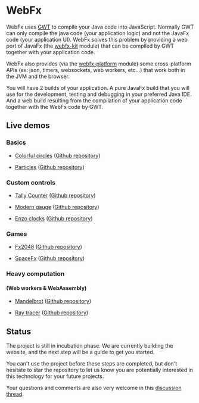 # WebFx

WebFx uses [GWT][gwt-website] to compile your Java code into JavaScript.
Normally GWT can only compile the java code (your application logic) and not the JavaFx code (your application UI).
WebFx solves this problem by providing a web port of JavaFx (the [webfx-kit][webfx-kit-link] module)
that can be compiled by GWT together with your application code.

WebFx also provides (via the [webfx-platform][webfx-platform-link] module) some cross-platform APIs (ex: json, timers, websockets, web workers, etc...) 
that work both in the JVM and the browser.

You will have 2 builds of your application.
A pure JavaFx build that you will use for the development, testing and debugging in your preferred Java IDE.
And a web build resulting from the compilation of your application code together with the WebFx code by GWT.

## Live demos

### Basics

* [Colorful circles][webfx-colorfulcircles-demo-link] ([Github repository][webfx-colorfulcircles-repo-link])

* [Particles][webfx-particles-demo-link] ([Github repository][webfx-particles-repo-link])

### Custom controls

* [Tally Counter][webfx-tallycounter-demo-link] ([Github repository][webfx-tallycounter-repo-link])

* [Modern gauge][webfx-moderngauge-demo-link] ([Github repository][webfx-moderngauge-repo-link])

* [Enzo clocks][webfx-enzoclocks-demo-link] ([Github repository][webfx-enzoclocks-repo-link])

### Games

* [Fx2048][webfx-fx2048-demo-link] ([Github repository][webfx-fx2048-repo-link])

* [SpaceFx][webfx-spacefx-demo-link] ([Github repository][webfx-spacefx-repo-link])

### Heavy computation
#### (Web workers & WebAssembly)

* [Mandelbrot][webfx-mandelbrot-demo-link] ([Github repository][webfx-mandelbrot-repo-link])
  
* [Ray tracer][webfx-raytracer-demo-link] ([Github repository][webfx-raytracer-repo-link])

## Status

The project is still in incubation phase.
We are currently building the website, and the next step will be a guide to get you started.

You can't use the project before these steps are completed, but don't hesitate to star the repository to let us know you are potentially interested in this technology for your future projects.

Your questions and comments are also very welcome in this [discussion thread][webfx-discussion-link].

[gwt-website]: http://www.gwtproject.org/
[teavm-website]: http://teavm.org/
[webfx-kit-link]: https://github.com/webfx-project/webfx/blob/main/webfx-kit
[webfx-platform-link]: https://github.com/webfx-project/webfx/blob/main/webfx-platform
[webfx-colorfulcircles-demo-link]: https://colorfulcircles.webfx.dev
[webfx-colorfulcircles-repo-link]: https://github.com/webfx-project/webfx-demo-colorfulcircles
[webfx-particles-demo-link]: https://particles.webfx.dev
[webfx-particles-repo-link]: https://github.com/webfx-project/webfx-demo-particles
[webfx-tallycounter-demo-link]: https://tallycounter.webfx.dev
[webfx-tallycounter-repo-link]: https://github.com/webfx-project/webfx-demo-tallycounter
[webfx-moderngauge-demo-link]: https://moderngauge.webfx.dev
[webfx-moderngauge-repo-link]: https://github.com/webfx-project/webfx-demo-moderngauge
[webfx-enzoclocks-demo-link]: https://enzoclocks.webfx.dev
[webfx-enzoclocks-repo-link]: https://github.com/webfx-project/webfx-demo-enzoclocks
[webfx-fx2048-demo-link]: https://fx2048.webfx.dev
[webfx-fx2048-repo-link]: https://github.com/webfx-project/webfx-demo-fx2048
[webfx-spacefx-demo-link]: https://spacefx.webfx.dev
[webfx-spacefx-repo-link]: https://github.com/webfx-project/webfx-demo-spacefx
[webfx-mandelbrot-demo-link]: https://mandelbrot.webfx.dev
[webfx-mandelbrot-repo-link]: https://github.com/webfx-project/webfx-demo-mandelbrot
[webfx-raytracer-demo-link]: https://raytracer.webfx.dev
[webfx-raytracer-repo-link]: https://github.com/webfx-project/webfx-demo-raytracer
[webfx-discussion-link]: https://github.com/webfx-project/webfx/discussions/4
